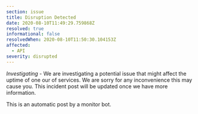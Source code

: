 ```yaml
---
section: issue
title: Disruption Detected
date: 2020-08-10T11:49:29.759868Z
resolved: true
informational: false
resolvedWhen: 2020-08-10T11:50:30.104153Z
affected:
  - API
severity: disrupted
---
```

*Investigating* - We are investigating a potential issue that might affect the uptime of one our of services. We are sorry for any inconvenience this may cause you. This incident post will be updated once we have more information.

This is an automatic post by a monitor bot.
        
